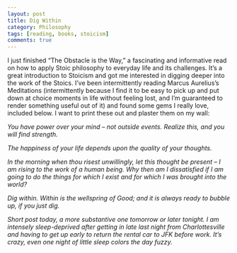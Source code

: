 ```yaml
---
layout: post
title: Dig Within
category: Philosophy
tags: [reading, books, stoicism]
comments: true
---
```

<p>
I just finished “The Obstacle is the Way,” a fascinating and informative read on how to apply Stoic philosophy to everyday life and its challenges. It’s a great introduction to Stoicism and got me interested in digging deeper into the work of the Stoics. I’ve been intermittently reading Marcus Aurelius’s Meditations (intermittently because I find it to be easy to pick up and put down at choice moments in life without feeling lost, and I’m guaranteed to render something useful out of it) and found some gems I really love, included below. I want to print these out and plaster them on my wall:</p>

<p style="font-style:italic">
You have power over your mind – not outside events. Realize this, and you will find strength.</p>

<p style="font-style:italic">
The happiness of your life depends upon the quality of your thoughts.</p>

<p style="font-style:italic">
In the morning when thou risest unwillingly, let this thought be present – I am rising to the work of a human being. Why then am I dissatisfied if I am going to do the things for which I exist and for which I was brought into the world?</p>

<p style="font-style:italic">
Dig within. Within is the wellspring of Good; and it is always ready to bubble up, if you just dig.</p>

<p style="font-style:italic">
Short post today, a more substantive one tomorrow or later tonight. I am intensely sleep-deprived after getting in late last night from Charlottesville and having to get up early to return the rental car to JFK before work. It’s crazy, even one night of little sleep colors the day fuzzy.</p>